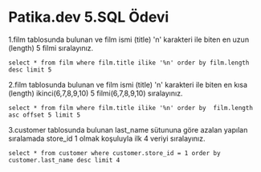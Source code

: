 # Patika.dev 5.SQL Ödevi 

1.film tablosunda bulunan ve film ismi (title) 'n' karakteri ile biten en uzun (length) 5 filmi sıralayınız.

`select * from film where film.title ilike '%n' order by film.length desc limit 5`

2.film tablosunda bulunan ve film ismi (title) 'n' karakteri ile biten en kısa (length) ikinci(6,7,8,9,10) 5 filmi(6,7,8,9,10) sıralayınız.

`select * from film where film.title ilike '%n' order by  film.length asc offset 5 limit 5`

3.customer tablosunda bulunan last_name sütununa göre azalan yapılan sıralamada store_id 1 olmak koşuluyla ilk 4 veriyi sıralayınız.

`select * from customer where customer.store_id = 1 order by customer.last_name desc limit 4`